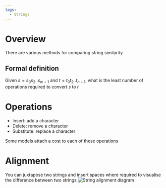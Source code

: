 ```yaml
---
tags:
  - Strings
---
```

# Overview
There are various methods for comparing string similarity

## Formal definition
Given $s = s_{0}s_{2}..s_{m-1}$ and $t=t_{0}t_{2}..t_{n-1}$, what is the least number of operations required to convert $s$ to $t$

# Operations
- Insert: add a character
- Delete: remove a character
- Substitute: replace a character

Some models attach a cost to each of these operations

# Alignment
You can juxtapose two strings and insert spaces where required to visualise the difference between two strings
![String alignment diagram](https://ealizadeh.com/blog/tutorial-string2string/index_files/figure-html/fig-alignment-nw-plot-output-1.png)

